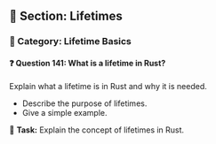 ## 📘 Section: Lifetimes  
### 🔹 Category: Lifetime Basics  
#### ❓ Question 141: What is a lifetime in Rust?

Explain what a lifetime is in Rust and why it is needed.

- Describe the purpose of lifetimes.
- Give a simple example.

🔧 **Task:** Explain the concept of lifetimes in Rust.

